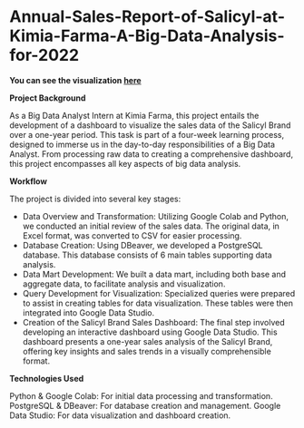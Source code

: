 # Annual-Sales-Report-of-Salicyl-at-Kimia-Farma-A-Big-Data-Analysis-for-2022
**You can see the visualization [here](https://lookerstudio.google.com/reporting/f15fa3f2-c338-4b49-ab97-59fd6945cd2c/page/LIQmD/edit)**

**Project Background**

As a Big Data Analyst Intern at Kimia Farma, this project entails the development of a dashboard to visualize the sales data of the Salicyl Brand over a one-year period. This task is part of a four-week learning process, designed to immerse us in the day-to-day responsibilities of a Big Data Analyst. From processing raw data to creating a comprehensive dashboard, this project encompasses all key aspects of big data analysis.

**Workflow**

The project is divided into several key stages:

- Data Overview and Transformation: Utilizing Google Colab and Python, we conducted an initial review of the sales data. The original data, in Excel format, was converted to CSV for easier processing.
- Database Creation: Using DBeaver, we developed a PostgreSQL database. This database consists of 6 main tables supporting data analysis.
- Data Mart Development: We built a data mart, including both base and aggregate data, to facilitate analysis and visualization.
- Query Development for Visualization: Specialized queries were prepared to assist in creating tables for data visualization. These tables were then integrated into Google Data Studio.
- Creation of the Salicyl Brand Sales Dashboard: The final step involved developing an interactive dashboard using Google Data Studio. This dashboard presents a one-year sales analysis of the Salicyl Brand, offering key insights and sales trends in a visually comprehensible format.

**Technologies Used**

Python & Google Colab: For initial data processing and transformation.
PostgreSQL & DBeaver: For database creation and management.
Google Data Studio: For data visualization and dashboard creation.

